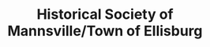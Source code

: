 ---
layout: repo
title: "Historical Society of Mannsville/Town of Ellisburg"
id: 21320
permalink: repos/21320/
---